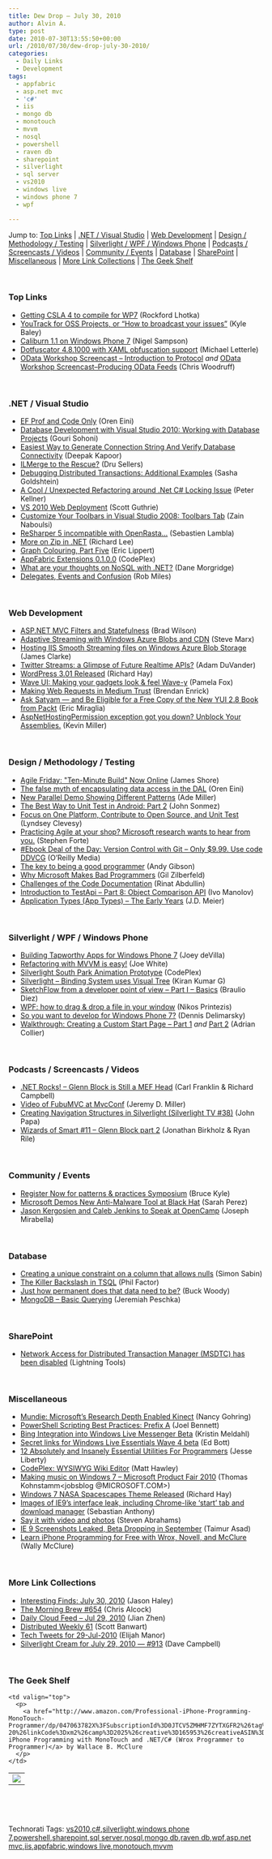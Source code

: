 ```yaml
---
title: Dew Drop – July 30, 2010
author: Alvin A.
type: post
date: 2010-07-30T13:55:50+00:00
url: /2010/07/30/dew-drop-july-30-2010/
categories:
  - Daily Links
  - Development
tags:
  - appfabric
  - asp.net mvc
  - 'c#'
  - iis
  - mongo db
  - monotouch
  - mvvm
  - nosql
  - powershell
  - raven db
  - sharepoint
  - silverlight
  - sql server
  - vs2010
  - windows live
  - windows phone 7
  - wpf

---
```

Jump to: [Top Links][1] | [.NET / Visual Studio][2] | [Web Development][3] | [Design / Methodology / Testing][4] | [Silverlight / WPF / Windows Phone][5] | [Podcasts / Screencasts / Videos][6] | [Community / Events][7] | [Database][8] | [SharePoint][9] | [Miscellaneous][10] | [More Link Collections][11] | [The Geek Shelf][12] 

&#160;

### <a name="top"></a>Top Links

  * [Getting CSLA 4 to compile for WP7][13] (Rockford Lhotka)
  * [YouTrack for OSS Projects, or “How to broadcast your issues”][14] (Kyle Baley)
  * <a href="http://compiledexperience.com/blog/posts/caliburn-on-windows-phone-7" target="_blank">Caliburn 1.1 on Windows Phone 7</a> (Nigel Sampson)
  * <a href="http://feedproxy.google.com/~r/PreemptiveSolutionsBlog/~3/KaA3qeTWHUw/179" target="_blank">Dotfuscator 4.8.1000 with XAML obfuscation support</a> (Michael Letterle)
  * [OData Workshop Screencast – Introduction to Protocol][15] _and_&#160;[OData Workshop Screencast–Producing OData Feeds][16] (Chris Woodruff)

&#160;

### <a name="dotnet"></a>.NET / Visual Studio

  * [EF Prof and Code Only][17] (Oren Eini)
  * [Database Development with Visual Studio 2010: Working with Database Projects][18] (Gouri Sohoni)
  * [Easiest Way to Generate Connection String And Verify Database Connectivity][19] (Deepak Kapoor)
  * [ILMerge to the Rescue?][20] (Dru Sellers)
  * [Debugging Distributed Transactions: Additional Examples][21] (Sasha Goldshtein)
  * [A Cool / Unexpected Refactoring around .Net C# Locking Issue][22] (Peter Kellner)
  * [VS 2010 Web Deployment][23] (Scott Guthrie)
  * [Customize Your Toolbars in Visual Studio 2008: Toolbars Tab][24] (Zain Naboulsi)
  * [ReSharper 5 incompatible with OpenRasta&#8230;][25] (Sebastien Lambla)
  * [More on Zip in .NET][26] (Richard Lee)
  * [Graph Colouring, Part Five][27] (Eric Lippert)
  * <a href="http://appfabricextensions.codeplex.com/releases/view/49706" target="_blank">AppFabric Extensions 0.1.0.0</a> (CodePlex)
  * [What are your thoughts on NoSQL with .NET?][28] (Dane Morgridge)
  * [Delegates, Events and Confusion][29] (Rob Miles)

&#160;

### <a name="web"></a>Web Development

  * [ASP.NET MVC Filters and Statefulness][30] (Brad Wilson)
  * [Adaptive Streaming with Windows Azure Blobs and CDN][31] (Steve Marx)
  * [Hosting IIS Smooth Streaming files on Windows Azure Blob Storage][32] (James Clarke)
  * [Twitter Streams: a Glimpse of Future Realtime APIs?][33] (Adam DuVander)
  * [WordPress 3.01 Released][34] (Richard Hay)
  * [Wave UI: Making your gadgets look & feel Wave-y][35] (Pamela Fox)
  * [Making Web Requests in Medium Trust][36] (Brendan Enrick)
  * [Ask Satyam — and Be Eligible for a Free Copy of the New YUI 2.8 Book from Packt][37] (Eric Miraglia)
  * [AspNetHostingPermission exception got you down? Unblock Your Assemblies.][38] (Kevin Miller)

&#160;

### <a name="design"></a>Design / Methodology / Testing

  * [Agile Friday: "Ten-Minute Build" Now Online][39] (James Shore)
  * [The false myth of encapsulating data access in the DAL][40] (Oren Eini)
  * [New Parallel Demo Showing Different Patterns][41] (Ade Miller)
  * [The Best Way to Unit Test in Android: Part 2][42] (John Sonmez)
  * [Focus on One Platform, Contribute to Open Source, and Unit Test][43] (Lyndsey Clevesy)
  * [Practicing Agile at your shop? Microsoft research wants to hear from you.][44] (Stephen Forte)
  * [#Ebook Deal of the Day: Version Control with Git &#8211; Only $9.99. Use code DDVCG][45] (O&#8217;Reilly Media)
  * [The key to being a good programmer][46] (Andy Gibson)
  * [Why Microsoft Makes Bad Programmers][47] (Gil Zilberfeld)
  * [Challenges of the Code Documentation][48] (Rinat Abdullin)
  * [Introduction to TestApi – Part 8: Object Comparison API][49] (Ivo Manolov)
  * [Application Types (App Types) – The Early Years][50] (J.D. Meier)

&#160;

### <a name="silverlight"></a>Silverlight / WPF / Windows Phone

  * [Building Tapworthy Apps for Windows Phone 7][51] (Joey deVilla)
  * <a href="http://blog.excastle.com/2010/07/30/refactoring-with-mvvm-is-easy/" target="_blank">Refactoring with MVVM is easy!</a> (Joe White)
  * <a href="http://slsouthpark.codeplex.com/releases/view/49761" target="_blank">Silverlight South Park Animation Prototype</a> (CodePlex)
  * [Silverlight &#8211; Binding System uses Visual Tree][52] (Kiran Kumar G)
  * <a href="http://feedproxy.google.com/~r/silverlightshow/~3/wfffhaZ9_l0/Sketchflow-from-a-developer-point-of-view-part-I-Basics.aspx" target="_blank">SketchFlow from a developer point of view &#8211; Part I – Basics</a> (Braulio Diez)
  * [WPF: how to drag & drop a file in your window][53] (Nikos Printezis)
  * [So you want to develop for Windows Phone 7?][54] (Dennis Delimarsky)
  * [Walkthrough: Creating a Custom Start Page – Part 1][55] _and_&#160;[Part 2][56] (Adrian Collier)

&#160;

### <a name="podcasts"></a>Podcasts / Screencasts / Videos

  * [.NET Rocks! &#8211; Glenn Block is Still a MEF Head][57] (Carl Franklin & Richard Campbell)
  * [Video of FubuMVC at MvcConf][58] (Jeremy D. Miller)
  * [Creating Navigation Structures in Silverlight (Silverlight TV #38)][59] (John Papa)
  * [Wizards of Smart #11 – Glenn Block part 2][60] (Jonathan Birkholz & Ryan Rile)

&#160;

### <a name="events"></a>Community / Events

  * [Register Now for patterns & practices Symposium][61] (Bruce Kyle)
  * [Microsoft Demos New Anti-Malware Tool at Black Hat][62] (Sarah Perez)
  * [Jason Kergosien and Caleb Jenkins to Speak at OpenCamp][63] (Joseph Mirabella)

&#160;

### <a name="db"></a>Database

  * [Creating a unique constraint on a column that allows nulls][64] (Simon Sabin)
  * [The Killer Backslash in TSQL][65] (Phil Factor)
  * [Just how permanent does that data need to be?][66] (Buck Woody)
  * [MongoDB – Basic Querying][67] (Jeremiah Peschka)

&#160;

### <a name="sp"></a>SharePoint

  * [Network Access for Distributed Transaction Manager (MSDTC) has been disabled][68] (Lightning Tools)

&#160;

### <a name="misc"></a>Miscellaneous

  * [Mundie: Microsoft&#8217;s Research Depth Enabled Kinect][69] (Nancy Gohring)
  * [PowerShell Scripting Best Practices: Prefix A][70] (Joel Bennett)
  * [Bing Integration into Windows Live Messenger Beta][71] (Kristin Meldahl)
  * [Secret links for Windows Live Essentials Wave 4 beta][72] (Ed Bott)
  * [12 Absolutely and Insanely Essential Utilities For Programmers][73] (Jesse Liberty)
  * [CodePlex: WYSIWYG Wiki Editor][74] (Matt Hawley)
  * [Making music on Windows 7 &#8211; Microsoft Product Fair 2010][75] (Thomas Kohnstamm<jobsblog @MICROSOFT.COM>)
  * [Windows 7 NASA Spacescapes Theme Released][76] (Richard Hay)
  * [Images of IE9&#8217;s interface leak, including Chrome-like &#8216;start&#8217; tab and download manager][77] (Sebastian Anthony)
  * [Say it with video and photos][78] (Steven Abrahams)
  * [IE 9 Screenshots Leaked, Beta Dropping in September][79] (Taimur Asad)
  * [Learn iPhone Programming for Free with Wrox, Novell, and McClure][80] (Wally McClure)

&#160;

### <a name="links"></a>More Link Collections

  * [Interesting Finds: July 30, 2010][81] (Jason Haley)
  * [The Morning Brew #654][82] (Chris Alcock)
  * [Daily Cloud Feed &#8211; Jul 29, 2010][83] (Jian Zhen)
  * <a href="http://feedproxy.google.com/~r/roguetechnology/~3/DUT0gLB9kb4/" target="_blank">Distributed Weekly 61</a> (Scott Banwart)
  * [Tech Tweets for 29-Jul-2010][84] (Elijah Manor)
  * [Silverlight Cream for July 29, 2010 &#8212; #913][85] (Dave Campbell)

&#160;

### <a name="shelf"></a>The Geek Shelf

<table border="0" cellspacing="0" cellpadding="0">
  <tr>
    <td>
      <img data-recalc-dims="1" decoding="async" src="https://i0.wp.com/ecx.images-amazon.com/images/I/51Ol89SvaFL._SL160_.jpg?w=660" />
    </td>
    
    <td valign="top">
      <p>
        <a href="http://www.amazon.com/Professional-iPhone-Programming-MonoTouch-Programmer/dp/047063782X%3FSubscriptionId%3D0JTCV5ZMHMF7ZYTXGFR2%26tag%3Dbrdicr-20%26linkCode%3Dxm2%26camp%3D2025%26creative%3D165953%26creativeASIN%3D047063782X">Professional iPhone Programming with MonoTouch and .NET/C# (Wrox Programmer to Programmer)</a> by Wallace B. McClure
      </p>
    </td>
  </tr>
</table>



&#160;

<div style="padding-bottom: 0px; margin: 0px; padding-left: 0px; padding-right: 0px; display: inline; float: none; padding-top: 0px" id="scid:C16BAC14-9A3D-4c50-9394-FBFEF7A93539:800ac204-ed20-427a-87b9-86cd3a73861b" class="wlWriterEditableSmartContent">
  <!--dotnetkickit-->
</div>



&#160;

<div style="padding-bottom: 0px; margin: 0px; padding-left: 0px; padding-right: 0px; display: inline; float: none; padding-top: 0px" id="scid:0767317B-992E-4b12-91E0-4F059A8CECA8:5b578f3d-01c0-49aa-9f5a-aa3fc888472d" class="wlWriterEditableSmartContent">
  Technorati Tags: <a href="http://technorati.com/tags/vs2010" rel="tag">vs2010</a>,<a href="http://technorati.com/tags/c%23" rel="tag">c#</a>,<a href="http://technorati.com/tags/silverlight" rel="tag">silverlight</a>,<a href="http://technorati.com/tags/windows+phone+7" rel="tag">windows phone 7</a>,<a href="http://technorati.com/tags/powershell" rel="tag">powershell</a>,<a href="http://technorati.com/tags/sharepoint" rel="tag">sharepoint</a>,<a href="http://technorati.com/tags/sql+server" rel="tag">sql server</a>,<a href="http://technorati.com/tags/nosql" rel="tag">nosql</a>,<a href="http://technorati.com/tags/mongo+db" rel="tag">mongo db</a>,<a href="http://technorati.com/tags/raven+db" rel="tag">raven db</a>,<a href="http://technorati.com/tags/wpf" rel="tag">wpf</a>,<a href="http://technorati.com/tags/asp.net+mvc" rel="tag">asp.net mvc</a>,<a href="http://technorati.com/tags/iis" rel="tag">iis</a>,<a href="http://technorati.com/tags/appfabric" rel="tag">appfabric</a>,<a href="http://technorati.com/tags/windows+live" rel="tag">windows live</a>,<a href="http://technorati.com/tags/monotouch" rel="tag">monotouch</a>,<a href="http://technorati.com/tags/mvvm" rel="tag">mvvm</a>
</div>

 [1]: https://morningdew-bpc6g3a0fgaxdxcu.eastus2-01.azurewebsites.net/#top
 [2]: https://morningdew-bpc6g3a0fgaxdxcu.eastus2-01.azurewebsites.net/#dotnet
 [3]: https://morningdew-bpc6g3a0fgaxdxcu.eastus2-01.azurewebsites.net/#web
 [4]: https://morningdew-bpc6g3a0fgaxdxcu.eastus2-01.azurewebsites.net/#design
 [5]: https://morningdew-bpc6g3a0fgaxdxcu.eastus2-01.azurewebsites.net/#silverlight
 [6]: https://morningdew-bpc6g3a0fgaxdxcu.eastus2-01.azurewebsites.net/#podcasts
 [7]: https://morningdew-bpc6g3a0fgaxdxcu.eastus2-01.azurewebsites.net/#events
 [8]: https://morningdew-bpc6g3a0fgaxdxcu.eastus2-01.azurewebsites.net/#db
 [9]: https://morningdew-bpc6g3a0fgaxdxcu.eastus2-01.azurewebsites.net/#sp
 [10]: https://morningdew-bpc6g3a0fgaxdxcu.eastus2-01.azurewebsites.net/#misc
 [11]: https://morningdew-bpc6g3a0fgaxdxcu.eastus2-01.azurewebsites.net/#links
 [12]: https://morningdew-bpc6g3a0fgaxdxcu.eastus2-01.azurewebsites.net/#shelf
 [13]: http://www.lhotka.net/weblog/GettingCSLA4ToCompileForWP7.aspx
 [14]: http://codebetter.com/blogs/kyle.baley/archive/2010/07/29/youtrack-for-oss-projects-or-how-to-broadcast-your-issues.aspx
 [15]: http://feedproxy.google.com/~r/CloudsocketBlog/~3/LB6tVoAlObE/
 [16]: http://feedproxy.google.com/~r/CloudsocketBlog/~3/CJiSC4d_ca8/
 [17]: http://feedproxy.google.com/~r/AyendeRahien/~3/4w1aa6k1Prw/ef-prof-and-code-only.aspx
 [18]: http://feedproxy.google.com/~r/netCurryRecentArticles/~3/MUl0pDLzqvM/ShowArticle.aspx
 [19]: http://feedproxy.google.com/~r/OneDotNetWay/~3/ojn8Jg0jYOs/
 [20]: http://codebetter.com/blogs/dru.sellers/archive/2010/07/29/ilmerge-to-the-rescue.aspx
 [21]: http://blogs.microsoft.co.il/blogs/sasha/archive/2010/07/29/debugging-distributed-transactions-additional-examples.aspx
 [22]: http://feedproxy.google.com/~r/Peterkellnernet/~3/D5x8mmYYQ3c/
 [23]: http://weblogs.asp.net/scottgu/archive/2010/07/29/vs-2010-web-deployment.aspx
 [24]: http://feedproxy.google.com/~r/zainnab/~3/4BQV5BruK20/customize-your-toolbars-in-visual-studio-2008-toolbars-tab-vstipenv0032.aspx
 [25]: http://feedproxy.google.com/~r/SerialSeb/~3/pQ9tn1iuYwk/resharper-5-incompatible-with-openrasta.html
 [26]: http://blogs.msdn.com/b/bclteam/archive/2010/07/29/more-on-zip-in-net-richard-lee.aspx
 [27]: http://blogs.msdn.com/b/ericlippert/archive/2010/07/29/graph-colouring-part-five.aspx
 [28]: http://feeds.dzone.com/~r/zones/dotnet/~3/L5HvvP1y5_s/what-are-your-thoughts-nosql
 [29]: http://www.robmiles.com/journal/2010/7/29/delegates-events-and-confusion.html
 [30]: http://feedproxy.google.com/~r/BradWilson/~3/uV5jrC9XDmc/aspnet-mvc-filters-and-statefulness.html
 [31]: http://blog.smarx.com/posts/smooth-streaming-with-windows-azure-blobs-and-cdn
 [32]: http://www.clarkezone.net/default.aspx?id=bf6e6a3f-f5ac-4ea4-8776-50a5d78e2035
 [33]: http://feedproxy.google.com/~r/ProgrammableWeb/~3/DR7Yl0O0xz4/
 [34]: http://www.windowsobserver.com/2010/07/29/wordpress-3-01-released/
 [35]: http://feedproxy.google.com/~r/GoogleWaveDeveloperBlog/~3/cn2_0unak28/wave-ui-making-your-gadgets-look-feel.html
 [36]: http://feedproxy.google.com/~r/BrendanEnrick/~3/D2GCybdW290/
 [37]: http://feeds.yuiblog.com/~r/YahooUserInterfaceBlog/~3/PpdF5Hlz12o/
 [38]: http://feedproxy.google.com/~r/KevinMiller/~3/mGvf0PwbtwY/aspnethostingpermission-exception-got-you-down-unblock-your-assemblies.aspx
 [39]: http://jamesshore.com/Blog/Agile-Friday-Ten-Minute-Build-Now-Online.html
 [40]: http://feedproxy.google.com/~r/AyendeRahien/~3/wTue3SkCmgE/the-false-myth-of-encapsulating-data-access-in-the-dal.aspx
 [41]: http://www.ademiller.com/blogs/tech/2010/07/new-parallel-demo-showing-different-patterns/
 [42]: http://simpleprogrammer.com/2010/07/29/the-best-way-to-unit-test-in-android-part-2/
 [43]: http://feeds.dzone.com/~r/zones/dotnet/~3/RfHfHyD-5GY/focus-one-platform-contribute
 [44]: http://feedproxy.google.com/~r/StephenFortesBlog/~3/-HcllUJujp8/PermaLink,guid,d7de2e63-2713-4c16-b7a8-e2d3565b3b8b.aspx
 [45]: http://feeds.oreilly.com/~r/oreilly/news/~3/Dh0wJMh1ZZU/
 [46]: http://feeds.dzone.com/~r/zones/dotnet/~3/SReGZOQL4L4/key-being-good-programmer
 [47]: http://feedproxy.google.com/~r/gilzilberfeld/~3/9DxAwh7aX34/why-microsoft-makes-bad-programmers.html
 [48]: http://feeds.abdullin.com/~r/RinatAbdullin/~3/9mW5Qbob1Gw/challenges-of-the-code-documentation.html
 [49]: http://blogs.msdn.com/b/ivo_manolov/archive/2010/07/29/10043968.aspx
 [50]: http://feedproxy.google.com/~r/jmeier/~3/WGopDgLFp_c/application-types-app-types-the-early-years.aspx
 [51]: http://www.globalnerdy.com/2010/07/30/building-tapworthy-apps-for-windows-phone-7/
 [52]: http://kirangudipudi.blogspot.com/2010/07/silverlight-binding-system-uses-visual.html
 [53]: http://www.studentguru.gr/blogs/solidus/archive/2010/07/30/wpf-how-to-drag-amp-drop-a-file-in-your-window.aspx
 [54]: http://feeds.dzone.com/~r/zones/dotnet/~3/uVSJmx088_Q/so-you-want-develop-windows
 [55]: http://blogs.msdn.com/b/visualstudio/archive/2010/07/29/walkthrough-creating-a-custom-start-page-part-1.aspx
 [56]: http://blogs.msdn.com/b/visualstudio/archive/2010/07/29/walkthrough-creating-a-custom-start-page-part-2.aspx
 [57]: http://www.dotnetrocks.com/default.aspx?ShowNum=580
 [58]: http://codebetter.com/blogs/jeremy.miller/archive/2010/07/29/video-of-fubumvc-at-mvcconf.aspx
 [59]: http://channel9.msdn.com/shows/SilverlightTV/Creating-Navigation-Structures-in-Silverlight-Silverlight-TV-38/
 [60]: http://wizardsofsmart.net/podcasts/wizards-of-smart-glenn-block-part-2/
 [61]: http://blogs.msdn.com/b/usisvde/archive/2010/07/29/register-now-for-patterns-amp-practices-symposium.aspx
 [62]: http://on10.net/blogs/sarahintampa/Microsoft-Demos-New-Anti-Malware-Tool-at-Black-Hat/
 [63]: http://blogs.msdn.com/b/mvpawardprogram/archive/2010/07/29/jason-kergosien-and-caleb-jenkins-to-speak-at-opencamp.aspx
 [64]: http://feedproxy.google.com/~r/SimonsSqlServerStuff/~3/HoWQNz2aWxA/creating-a-unique-constraint-on-a-column-that-allows-nulls.aspx
 [65]: http://www.sqlservercentral.com/blogs/philfactor/archive/2010/07/29/the-killer-backslach-in-tsql.aspx
 [66]: http://blogs.msdn.com/b/buckwoody/archive/2010/07/29/just-how-permanent-does-that-data-need-to-be.aspx
 [67]: http://feedproxy.google.com/~r/facility9/~3/PKtsKOXhH0E/mongodb-basic-querying
 [68]: http://lightningtools.com/blog/archive/2010/07/30/network-access-for-distributed-transaction-manager-msdtc-has-been-disabled.aspx
 [69]: http://research.microsoft.com/en-us/news/headlines/mundiekinect-072910.aspx
 [70]: http://huddledmasses.org/powershell-scripting-best-practices-prefix-a/
 [71]: http://www.bing.com/community/blogs/search/archive/2010/07/29/bing-integration-into-windows-live-messenger-beta.aspx
 [72]: http://feedproxy.google.com/~r/zdnet/Bott/~3/W0BCuPdeEYI/2284
 [73]: http://feedproxy.google.com/~r/JesseLiberty-SilverlightGeek/~3/qQ_5nXPKuUo/
 [74]: http://blogs.msdn.com/b/codeplex/archive/2010/07/30/wysiwyg-wiki-editor.aspx
 [75]: http://microsoftjobsblog.com/blog/making-music-at-product-fair-2010/
 [76]: http://www.windowsobserver.com/2010/07/29/windows-7-nasa-spacescapes-theme-released/
 [77]: http://www.pheedcontent.com/click.phdo?i=272a1b3bc31f8fcee95c197ed37d6c76
 [78]: http://windowsteamblog.com/windows_live/b/windowslive/archive/2010/07/29/say-it-with-video-and-photos.aspx
 [79]: http://feedproxy.google.com/~r/RedmondPie/~3/2fZ_jbSMrws/
 [80]: http://morewally.com/cs/blogs/wallym/archive/2010/07/29/learn-iphone-programming-for-free-with-wrox-novell-and-mcclure.aspx
 [81]: http://jasonhaley.com/blog/post.aspx?id=6e2206df-ed0a-4a03-aa73-28f131252bc4
 [82]: http://feedproxy.google.com/~r/ReflectivePerspective/~3/DKMYY2V-Wh8/
 [83]: http://feedproxy.google.com/~r/onsaas/~3/55k9JjG1o3Y/
 [84]: http://elijahmanor.com/webdevdotnet/post.aspx?id=130d8592-9465-4310-88db-0ee92deb0936
 [85]: http://geekswithblogs.net/WynApseTechnicalMusings/archive/2010/07/29/141112.aspx